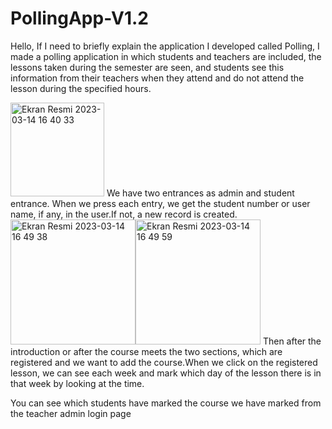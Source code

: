 # PollingApp-V1.2
Hello,
If I need to briefly explain the application I developed called Polling, I made a polling application in which students and teachers are included, the lessons taken during the semester are seen, and students see this information from their teachers when they attend and do not attend the lesson during the specified hours.

<img width="150" alt="Ekran Resmi 2023-03-14 16 40 33" src="https://user-images.githubusercontent.com/64872219/225021120-c8663b98-96cf-442e-a745-25b4a342ceab.png">
We have two entrances as admin and student entrance.
When we press each entry, we get the student number or user name, if any, in the user.If not, a new record is created.
<img width="200" alt="Ekran Resmi 2023-03-14 16 49 38" src="https://user-images.githubusercontent.com/64872219/225022328-56c9dfad-6fac-4d33-9178-e45cff6f1b1c.png"><img width="200" alt="Ekran Resmi 2023-03-14 16 49 59" src="https://user-images.githubusercontent.com/64872219/225022339-ee3ed673-d46a-42fe-9866-c2e4285a4599.png">
Then after the introduction or after the course meets the two sections, which are registered and we want to add the course.When we click on the registered lesson, we can see each week and mark which day of the lesson there is in that week by looking at the time.

You can see which students have marked the course we have marked from the teacher admin login page

